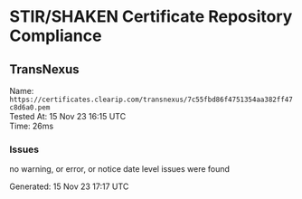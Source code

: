 # STIR/SHAKEN Certificate Repository Compliance

## TransNexus

Name: `https://certificates.clearip.com/transnexus/7c55fbd86f4751354aa382ff47c8d6a0.pem`\
Tested At: 15 Nov 23 16:15 UTC\
Time: 26ms

### Issues

no warning, or error, or notice date level issues were found

Generated: 15 Nov 23 17:17 UTC